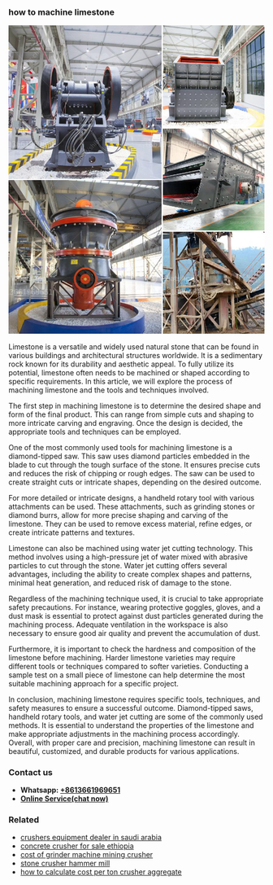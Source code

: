 <h3>how to machine limestone</h3><img src='1706773248.jpg' alt=''><p>Limestone is a versatile and widely used natural stone that can be found in various buildings and architectural structures worldwide. It is a sedimentary rock known for its durability and aesthetic appeal. To fully utilize its potential, limestone often needs to be machined or shaped according to specific requirements. In this article, we will explore the process of machining limestone and the tools and techniques involved.</p><p>The first step in machining limestone is to determine the desired shape and form of the final product. This can range from simple cuts and shaping to more intricate carving and engraving. Once the design is decided, the appropriate tools and techniques can be employed.</p><p>One of the most commonly used tools for machining limestone is a diamond-tipped saw. This saw uses diamond particles embedded in the blade to cut through the tough surface of the stone. It ensures precise cuts and reduces the risk of chipping or rough edges. The saw can be used to create straight cuts or intricate shapes, depending on the desired outcome.</p><p>For more detailed or intricate designs, a handheld rotary tool with various attachments can be used. These attachments, such as grinding stones or diamond burrs, allow for more precise shaping and carving of the limestone. They can be used to remove excess material, refine edges, or create intricate patterns and textures.</p><p>Limestone can also be machined using water jet cutting technology. This method involves using a high-pressure jet of water mixed with abrasive particles to cut through the stone. Water jet cutting offers several advantages, including the ability to create complex shapes and patterns, minimal heat generation, and reduced risk of damage to the stone.</p><p>Regardless of the machining technique used, it is crucial to take appropriate safety precautions. For instance, wearing protective goggles, gloves, and a dust mask is essential to protect against dust particles generated during the machining process. Adequate ventilation in the workspace is also necessary to ensure good air quality and prevent the accumulation of dust.</p><p>Furthermore, it is important to check the hardness and composition of the limestone before machining. Harder limestone varieties may require different tools or techniques compared to softer varieties. Conducting a sample test on a small piece of limestone can help determine the most suitable machining approach for a specific project.</p><p>In conclusion, machining limestone requires specific tools, techniques, and safety measures to ensure a successful outcome. Diamond-tipped saws, handheld rotary tools, and water jet cutting are some of the commonly used methods. It is essential to understand the properties of the limestone and make appropriate adjustments in the machining process accordingly. Overall, with proper care and precision, machining limestone can result in beautiful, customized, and durable products for various applications.</p><h3>Contact us</h3><ul><li><strong>Whatsapp:&nbsp;<a href="https://wa.me/8613661969651">+8613661969651</a></strong></li><li><a href="https://swt.shibang-china.com/?git&amp;zhl&amp;how to machine limestone"><strong>Online Service(chat now)</strong></a></li></ul><h3>Related</h3><ul><li><a href='crushers equipment dealer in saudi arabia.md'>crushers equipment dealer in saudi arabia</a></li><li><a href='concrete crusher for sale ethiopia.md'>concrete crusher for sale ethiopia</a></li><li><a href='cost of grinder machine mining crusher.md'>cost of grinder machine mining crusher</a></li><li><a href='stone crusher hammer mill.md'>stone crusher hammer mill</a></li><li><a href='how to calculate cost per ton crusher aggregate.md'>how to calculate cost per ton crusher aggregate</a></li></ul>
